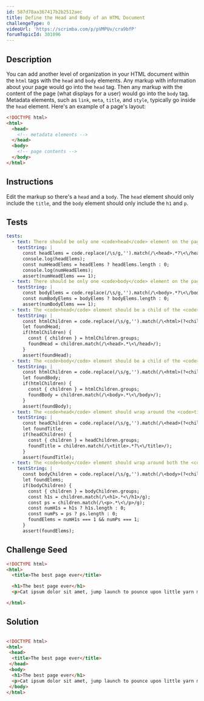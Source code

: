```yaml
---
id: 587d78aa367417b2b2512aec
title: Define the Head and Body of an HTML Document
challengeType: 0
videoUrl: 'https://scrimba.com/p/pVMPUv/cra9bfP'
forumTopicId: 301096
---
```


## Description
<section id='description'>
You can add another level of organization in your HTML document within the <code>html</code> tags with the <code>head</code> and <code>body</code> elements. Any markup with information about your page would go into the <code>head</code> tag. Then any markup with the content of the page (what displays for a user) would go into the <code>body</code> tag.
Metadata elements, such as <code>link</code>, <code>meta</code>, <code>title</code>, and <code>style</code>, typically go inside the <code>head</code> element.
Here's an example of a page's layout:

```html
<!DOCTYPE html>
<html>
  <head>
    <!-- metadata elements -->
  </head>
  <body>
    <!-- page contents -->
  </body>
</html>
```

</section>

## Instructions
<section id='instructions'>
Edit the markup so there's a <code>head</code> and a <code>body</code>. The <code>head</code> element should only include the <code>title</code>, and the <code>body</code> element should only include the <code>h1</code> and <code>p</code>.
</section>

## Tests
<section id='tests'>

```yml
tests:
  - text: There should be only one <code>head</code> element on the page.
    testString: |
      const headElems = code.replace(/\s/g,'').match(/\<head>.*?\<\/head>/g);
      console.log(headElems);
      const numHeadElems = headElems ? headElems.length : 0;
      console.log(numHeadElems);
      assert(numHeadElems === 1);
  - text: There should be only one <code>body</code> element on the page.
    testString: |
      const bodyElems = code.replace(/\s/g,'').match(/\<body>.*?\<\/body>/g);
      const numBodyElems = bodyElems ? bodyElems.length : 0;
      assert(numBodyElems === 1);
  - text: The <code>head</code> element should be a child of the <code>html</code> element.
    testString: |
      const htmlChildren = code.replace(/\s/g,'').match(/\<html>(?<children>.*)\<\/html>/);
      let foundHead;
      if(htmlChildren) {
        const { children } = htmlChildren.groups;
        foundHead = children.match(/\<head>.*\<\/head>/);
      }
      assert(foundHead);
  - text: The <code>body</code> element should be a child of the <code>html</code> element.
    testString: |
      const htmlChildren = code.replace(/\s/g,'').match(/\<html>(?<children>.*?)\<\/html>/);
      let foundBody;
      if(htmlChildren) {
        const { children } = htmlChildren.groups;
        foundBody = children.match(/\<body>.*\<\/body>/);
      }
      assert(foundBody);
  - text: The <code>head</code> element should wrap around the <code>title</code> element.
    testString: |
      const headChildren = code.replace(/\s/g,'').match(/\<head>(?<children>.*?)\<\/head>/);
      let foundTitle;
      if(headChildren) {
        const { children } = headChildren.groups;
        foundTitle = children.match(/\<title>.*?\<\/title>/);
      }
      assert(foundTitle);
  - text: The <code>body</code> element should wrap around both the <code>h1</code> and <code>p</code> elements.
    testString: |
      const bodyChildren = code.replace(/\s/g,'').match(/\<body>(?<children>.*?)\<\/body>/);
      let foundElems;
      if(bodyChildren) {
        const { children } = bodyChildren.groups;
        const h1s = children.match(/\<h1>.*<\/h1>/g);
        const ps = children.match(/\<p>.*\<\/p>/g);
        const numH1s = h1s ? h1s.length : 0;
        const numPs = ps ? ps.length : 0;
        foundElems = numH1s === 1 && numPs === 1;
      }
      assert(foundElems);
```

</section>

## Challenge Seed
<section id='challengeSeed'>

<div id='html-seed'>

```html
<!DOCTYPE html>
<html>
  <title>The best page ever</title>

  <h1>The best page ever</h1>
  <p>Cat ipsum dolor sit amet, jump launch to pounce upon little yarn mouse, bare fangs at toy run hide in litter box until treats are fed. Go into a room to decide you didn't want to be in there anyway. I like big cats and i can not lie kitty ipsum dolor sit amet, shed everywhere shed everywhere stretching attack your ankles chase the red dot, hairball run catnip eat the grass sniff. Meow i could pee on this if i had the energy for slap owner's face at 5am until human fills food dish yet scamper. Knock dish off table head butt cant eat out of my own dish scratch the furniture. Make meme, make cute face. Sleep in the bathroom sink chase laser but pee in the shoe. Paw at your fat belly licks your face and eat grass, throw it back up kitty ipsum dolor sit amet, shed everywhere shed everywhere stretching attack your ankles chase the red dot, hairball run catnip eat the grass sniff.</p>

</html>
```

</div>



</section>

## Solution
<section id='solution'>

```html

<!DOCTYPE html>
<html>
 <head>
  <title>The best page ever</title>
 </head>
 <body>
  <h1>The best page ever</h1>
  <p>Cat ipsum dolor sit amet, jump launch to pounce upon little yarn mouse, bare fangs at toy run hide in litter box until treats are fed. Go into a room to decide you didn't want to be in there anyway. I like big cats and i can not lie kitty ipsum dolor sit amet, shed everywhere shed everywhere stretching attack your ankles chase the red dot, hairball run catnip eat the grass sniff. Meow i could pee on this if i had the energy for slap owner's face at 5am until human fills food dish yet scamper. Knock dish off table head butt cant eat out of my own dish scratch the furniture. Make meme, make cute face. Sleep in the bathroom sink chase laser but pee in the shoe. Paw at your fat belly licks your face and eat grass, throw it back up kitty ipsum dolor sit amet, shed everywhere shed everywhere stretching attack your ankles chase the red dot, hairball run catnip eat the grass sniff.</p>
 </body>
</html>
```

</section>
